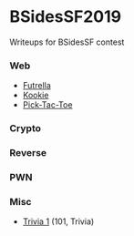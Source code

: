 # BSidesSF2019
Writeups for BSidesSF contest

### Web

 - [Futrella](web/futrella.md)
 - [Kookie](web/kookie.md)
 - [Pick-Tac-Toe](web/pictactoe.md)

### Crypto

### Reverse

### PWN

### Misc

 - [Trivia 1](misc/trivia1) (101, Trivia)